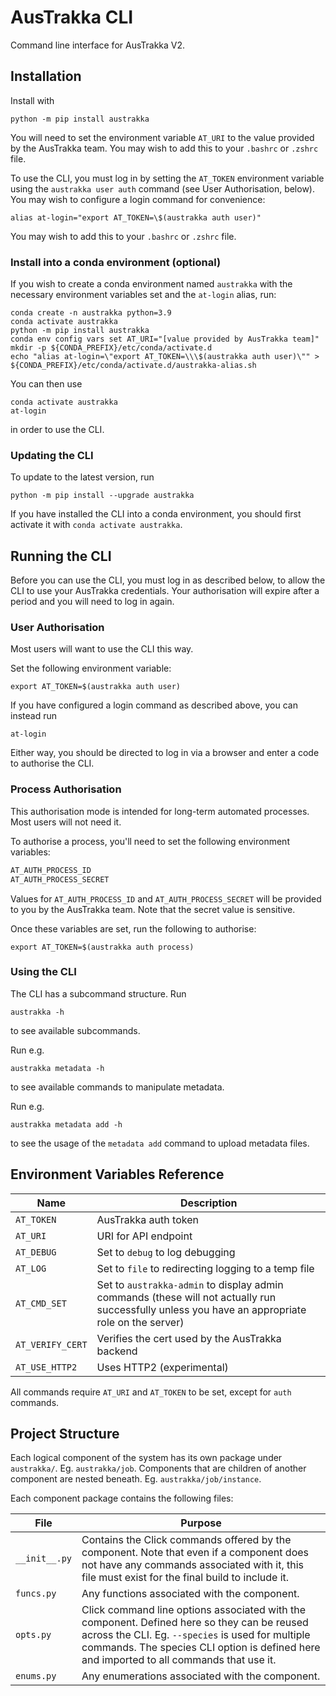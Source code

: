 # AusTrakka CLI

Command line interface for AusTrakka V2.

## Installation

Install with 
```
python -m pip install austrakka
```

You will need to set the environment variable `AT_URI` to the value provided by the AusTrakka team.
You may wish to add this to your `.bashrc` or `.zshrc` file.

To use the CLI, you must log in by setting the `AT_TOKEN` environment variable using the 
`austrakka user auth` command (see User Authorisation, below). You may wish to configure 
a login command for convenience:
```
alias at-login="export AT_TOKEN=\$(austrakka auth user)"
```
You may wish to add this to your `.bashrc` or `.zshrc` file.

### Install into a conda environment (optional)

If you wish to create a conda environment named `austrakka` with the necessary environment 
variables set and the `at-login` alias, run:
```
conda create -n austrakka python=3.9
conda activate austrakka
python -m pip install austrakka
conda env config vars set AT_URI="[value provided by AusTrakka team]"
mkdir -p ${CONDA_PREFIX}/etc/conda/activate.d
echo "alias at-login=\"export AT_TOKEN=\\\$(austrakka auth user)\"" > ${CONDA_PREFIX}/etc/conda/activate.d/austrakka-alias.sh
```

You can then use
```
conda activate austrakka
at-login
```
in order to use the CLI.

### Updating the CLI

To update to the latest version, run 
```
python -m pip install --upgrade austrakka
```
If you have installed the CLI into a conda environment, you should first activate it with `conda activate austrakka`.

## Running the CLI

Before you can use the CLI, you must log in as described below, to allow the CLI to use your AusTrakka credentials. 
Your authorisation will expire after a period and you will need to log in again.

### User Authorisation

Most users will want to use the CLI this way.

Set the following environment variable:
```
export AT_TOKEN=$(austrakka auth user)
```

If you have configured a login command as described above, you can instead run 
```
at-login
```

Either way, you should be directed to log in via a browser and enter a code to authorise the CLI.

### Process Authorisation

This authorisation mode is intended for long-term automated processes. Most users will not need it. 

To authorise a process, you'll need to set the following environment variables:
```bash
AT_AUTH_PROCESS_ID
AT_AUTH_PROCESS_SECRET
```
Values for `AT_AUTH_PROCESS_ID` and `AT_AUTH_PROCESS_SECRET` will be provided to you by the AusTrakka team. Note that the secret value is sensitive.

Once these variables are set, run the following to authorise:
```
export AT_TOKEN=$(austrakka auth process)
```

### Using the CLI

The CLI has a subcommand structure. Run 
```
austrakka -h
```
to see available subcommands.

Run e.g. 
```
austrakka metadata -h
```
to see available commands to manipulate metadata.

Run e.g. 
```
austrakka metadata add -h
```
to see the usage of the `metadata add` command to upload metadata files.

## Environment Variables Reference

| Name             | Description                                                                                                                                     |
|------------------|-------------------------------------------------------------------------------------------------------------------------------------------------|
| `AT_TOKEN`       | AusTrakka auth token                                                                                                                            |
| `AT_URI`         | URI for API endpoint                                                                                                                            |
| `AT_DEBUG`       | Set to `debug` to log debugging                                                                                                                 |
| `AT_LOG`         | Set to `file` to redirecting logging to a temp file                                                                                             |
| `AT_CMD_SET`     | Set to `austrakka-admin` to display admin commands (these will not actually run successfully unless you have an appropriate role on the server) |
| `AT_VERIFY_CERT` | Verifies the cert used by the AusTrakka backend                                                                                                 |
| `AT_USE_HTTP2`   | Uses HTTP2 (experimental)                                                                                                                       |

All commands require `AT_URI` and `AT_TOKEN` to be set, except for `auth` commands.

## Project Structure

Each logical component of the system has its own package under `austrakka/`. Eg. `austrakka/job`.
Components that are children of another component are nested beneath. Eg. `austrakka/job/instance`.

Each component package contains the following files:

| File          | Purpose                                                                                                                                                                                                                                      |
|---------------|----------------------------------------------------------------------------------------------------------------------------------------------------------------------------------------------------------------------------------------------|
| `__init__.py` | Contains the Click commands offered by the component. Note that even if a component does not have any commands associated with it, this file must exist for the final build to include it.                                                   |
| `funcs.py`    | Any functions associated with the component.                                                                                                                                                                                                 |
| `opts.py`     | Click command line options associated with the component. Defined here so they can be reused across the CLI. Eg. `--species` is used for multiple commands. The species CLI option is defined here and imported to all commands that use it. |
| `enums.py`    | Any enumerations associated with the component.                                                                                                                                                                                              |
